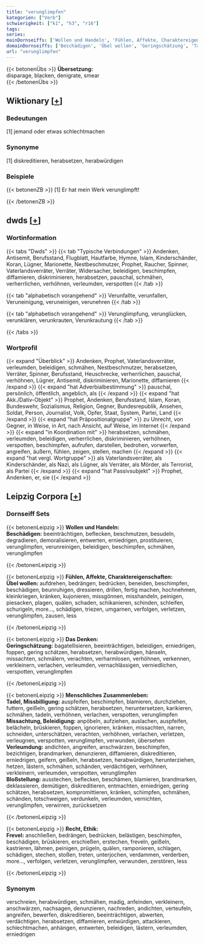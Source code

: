 ```yaml
---
title: "verunglimpfen"
kategorien: ["Verb"]
schwierigkeit: ["k1", "h3", "r16"]
tags:
series:
mainDornseiffs: ['Wollen und Handeln', 'Fühlen, Affekte, Charaktereigenschaften', 'Das Denken', 'Menschliches Zusammenleben', 'Recht, Ethik']
domainDornseiffs: ['Beschädigen', 'Übel wollen', 'Geringschätzung', 'Tadel, Missbilligung', 'Missachtung, Beleidigung', 'Verleumdung', 'Bloßstellung', 'Frevel']
url: "verunglimpfen"
---
```


{{< betonenÜbs >}}
**Übersetzung:**  
disparage, blacken, denigrate, smear  
{{< /betonenÜbs >}}

## Wiktionary [[+](https://de.wiktionary.org/wiki/verunglimpfen)]

### Bedeutungen
[1] jemand oder etwas schlechtmachen  

### Synonyme
[1] diskreditieren, herabsetzen, herabwürdigen  

### Beispiele
{{< betonenZB >}}
[1] Er hat mein Werk verunglimpft!  

{{< /betonenZB >}}


## dwds [[+](https://www.dwds.de/wb/verunglimpfen)]

### Wortinformation
{{< tabs "Dwds" >}}
{{< tab "Typische Verbindungen" >}}
Andenken, Antisemit, Berufsstand, Flugblatt, Hautfarbe, Hymne, Islam, Kinderschänder, Koran, Lügner, Marionette, Nestbeschmutzer, Prophet, Raucher, Spinner, Vaterlandsverräter, Verräter, Widersacher, beleidigen, beschimpfen, diffamieren, diskriminieren, herabsetzen, pauschal, schmähen, verherrlichen, verhöhnen, verleumden, verspotten
{{< /tab >}}

{{< tab "alphabetisch vorangehend" >}}
Verunfallte, verunfallen, Veruneinigung, veruneinigen, verunehren
{{< /tab >}}

{{< tab "alphabetisch vorangehend" >}}
Verunglimpfung, verunglücken, verunklären, verunkrauten, Verunkrautung
{{< /tab >}}

{{< /tabs >}}

### Wortprofil
{{< expand "Überblick" >}} Andenken, Prophet, Vaterlandsverräter, verleumden, beleidigen, schmähen, Nestbeschmutzer, herabsetzen, Verräter, Spinner, Berufsstand, Heuschrecke, verherrlichen, pauschal, verhöhnen, Lügner, Antisemit, diskriminieren, Marionette, diffamieren {{< /expand >}}
{{< expand "hat Adverbialbestimmung" >}} pauschal, persönlich, öffentlich, angeblich, als {{< /expand >}}
{{< expand "hat Akk./Dativ-Objekt" >}} Prophet, Andenken, Berufsstand, Islam, Koran, Bundeswehr, Sozialismus, Religion, Gegner, Bundesrepublik, Ansehen, Soldat, Person, Journalist, Volk, Opfer, Staat, System, Partei, Land {{< /expand >}}
{{< expand "hat Präpositionalgruppe" >}} zu Unrecht, von Gegner, in Weise, in Art, nach Ansicht, auf Weise, im Internet {{< /expand >}}
{{< expand "in Koordination mit" >}} herabsetzen, schmähen, verleumden, beleidigen, verherrlichen, diskriminieren, verhöhnen, verspotten, beschimpfen, aufrufen, darstellen, bedrohen, vorwerfen, angreifen, äußern, fühlen, zeigen, stellen, machen {{< /expand >}}
{{< expand "hat vergl. Wortgruppe" >}} als Vaterlandsverräter, als Kinderschänder, als Nazi, als Lügner, als Verräter, als Mörder, als Terrorist, als Partei {{< /expand >}}
{{< expand "hat Passivsubjekt" >}} Prophet, Andenken, er, sie {{< /expand >}}

## Leipzig Corpora [[+](https://corpora.uni-leipzig.de/en/res?word=verunglimpfen&corpusId=deu_newscrawl-public_2018)]

### Dornseiff Sets
{{< betonenLeipzig >}}
**Wollen und Handeln:**  
**Beschädigen:** beeinträchtigen, beflecken, beschmutzen, besudeln, degradieren, demoralisieren, entwerten, erniedrigen, prostituieren, verunglimpfen, verunreinigen, beleidigen, beschimpfen, schmähen, verunglimpfen  

{{< /betonenLeipzig >}}


{{< betonenLeipzig >}}
**Fühlen, Affekte, Charaktereigenschaften:**  
**Übel wollen:** aufdrehen, bedrängen, bedrücken, beneiden, beschimpfen, beschädigen, beunruhigen, dressieren, drillen, fertig machen, hochnehmen, kleinkriegen, kränken, kujonieren, missgönnen, misshandeln, peinigen, piesacken, plagen, quälen, schaden, schikanieren, schinden, schleifen, schurigeln, more..., schädigen, triezen, umgarnen, verfolgen, verletzen, verunglimpfen, zausen, less  

{{< /betonenLeipzig >}}


{{< betonenLeipzig >}}
**Das Denken:**  
**Geringschätzung:** bagatellisieren, beeinträchtigen, beleidigen, erniedrigen, foppen, gering schätzen, herabsetzen, herabwürdigen, hänseln, missachten, schmälern, verachten, verharmlosen, verhöhnen, verkennen, verkleinern, verlachen, verleumden, vernachlässigen, verniedlichen, verspotten, verunglimpfen  

{{< /betonenLeipzig >}}


{{< betonenLeipzig >}}
**Menschliches Zusammenleben:**  
**Tadel, Missbilligung:** auspfeifen, beschimpfen, blamieren, durchziehen, futtern, geißeln, gering schätzen, herabsetzen, heruntersetzen, karikieren, schmähen, tadeln, verhöhnen, verlachen, verspotten, verunglimpfen  
**Missachtung, Beleidigung:** anpöbeln, aufziehen, auslachen, auspfeifen, belächeln, brüskieren, foppen, ignorieren, kränken, missachten, narren, schneiden, unterschätzen, verachten, verhöhnen, verlachen, verletzen, verleugnen, verspotten, verunglimpfen, verwunden, übersehen  
**Verleumdung:** andichten, angreifen, anschwärzen, beschimpfen, bezichtigen, brandmarken, denunzieren, diffamieren, diskreditieren, erniedrigen, geifern, geißeln, herabsetzen, herabwürdigen, herunterziehen, hetzen, lästern, schmähen, schänden, verdächtigen, verhöhnen, verkleinern, verleumden, verspotten, verunglimpfen  
**Bloßstellung:** ausstechen, beflecken, beschämen, blamieren, brandmarken, deklassieren, demütigen, diskreditieren, entmachten, erniedrigen, gering schätzen, herabsetzen, kompromittieren, kränken, schimpfen, schmähen, schänden, totschweigen, verdunkeln, verleumden, vernichten, verunglimpfen, verwirren, zurücksetzen  

{{< /betonenLeipzig >}}


{{< betonenLeipzig >}}
**Recht, Ethik:**  
**Frevel:** anschließen, bedrängen, bedrücken, belästigen, beschimpfen, beschädigen, brüskieren, erschießen, erstechen, freveln, geißeln, kastrieren, lähmen, peinigen, prügeln, quälen, ramponieren, schlagen, schädigen, stechen, stoßen, treten, unterjochen, verdammen, verderben, more..., verfolgen, verletzen, verunglimpfen, verwunden, zerstören, less  

{{< /betonenLeipzig >}}

### Synonym
verschreien, herabwürdigen, schmähen, madig, anfeinden, verkleinern, anschwärzen, nachsagen, denunzieren, nachreden, andichten, verteufeln, angreifen, bewerfen, diskreditieren, beeinträchtigen, abwerten, verdächtigen, herabsetzen, diffamieren, entwürdigen, attackieren, schlechtmachen, anhängen, entwerten, beleidigen, lästern, verleumden, erniedrigen

